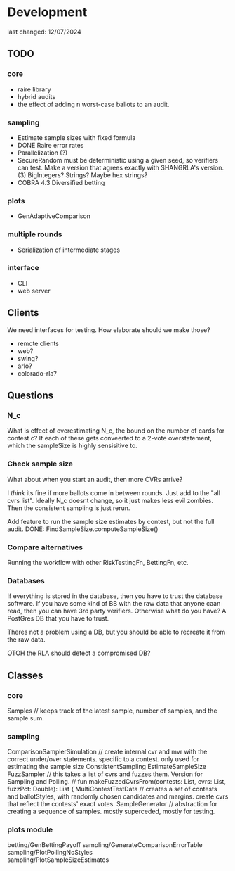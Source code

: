 # Development
last changed: 12/07/2024

## TODO

### core
* raire library
* hybrid audits
* the effect of adding n worst-case ballots to an audit.

### sampling
* Estimate sample sizes with fixed formula
* DONE Raire error rates
* Parallelization (?)
* SecureRandom must be deterministic using a given seed, so verifiers can test. 
  Make a version that agrees exactly with SHANGRLA's version. (3)
  BigIntegers? Strings? Maybe hex strings?
* COBRA 4.3 Diversified betting

### plots
* GenAdaptiveComparison

### multiple rounds
* Serialization of intermediate stages

### interface
* CLI
* web server


## Clients
We need interfaces for testing. How elaborate should we make those?

* remote clients
* web?
* swing?
* arlo?
* colorado-rla?

## Questions

### N_c
What is effect of overestimating N_c, the bound on the number of cards for contest c?
If each of these gets conveerted to a 2-vote overstatement, which the sampleSize is highly sensisitive to.


### Check sample size

What about when you start an audit, then more CVRs arrive?

I _think_ its fine if more ballots come in between rounds. Just add to the "all cvrs list". Ideally N_c doesnt change,
so it just makes less evil zombies. Then the consistent sampling is just rerun.

Add feature to run the sample size estimates by contest, but not the full audit.
DONE: FindSampleSize.computeSampleSize()


### Compare alternatives

Running the workflow with other RiskTestingFn, BettingFn, etc.


### Databases

If everything is stored in the database, then you have to trust the database software. If you have some kind of BB
with the raw data that anyone caan read, then you can have 3rd party verifiers. Otherwise what do you have?
A PostGres DB that you have to trust.

Theres not a problem using a DB, but you should be able to recreate it from the raw data.

OTOH the RLA should detect a compromised DB?

## Classes

### core
Samples       // keeps track of the latest sample, number of samples, and the sample sum.

### sampling
ComparisonSamplerSimulation // create internal cvr and mvr with the correct under/over statements. specific to a contest. only used for estimating the sample size
ConstistentSampling
EstimateSampleSize
FuzzSampler           // this takes a list of cvrs and fuzzes them. Version for Sampling and Polling. 
                      // fun makeFuzzedCvrsFrom(contests: List<Contest>, cvrs: List<Cvr>, fuzzPct: Double): List<Cvr> {
MultiContestTestData  // creates a set of contests and ballotStyles, with randomly chosen candidates and margins. create cvrs that reflect the contests' exact votes.
SampleGenerator           // abstraction for creating a sequence of samples. mostly superceded, mostly for testing.

### plots module
betting/GenBettingPayoff
sampling/GenerateComparisonErrorTable  
sampling/PlotPollingNoStyles  
sampling/PlotSampleSizeEstimates  